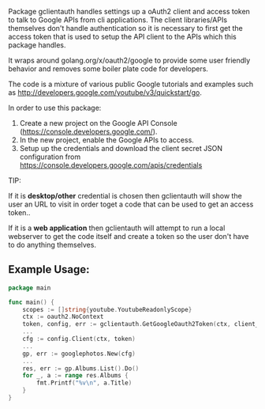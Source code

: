 Package gclientauth handles settings up a oAuth2 client and access token to
talk to Google APIs from cli applications. The client libraries/APIs
themselves don't handle authentication so it is necessary to first get the
access token that is used to setup the API client to the APIs which this
package handles.

It wraps around golang.org/x/oauth2/google to provide some user
friendly behavior and removes some boiler plate code for developers.

The code is a mixture of various public Google tutorials and examples such
as http://developers.google.com/youtube/v3/quickstart/go.

In order to use this package:

   1.  Create a new project on the Google API Console
       (https://console.developers.google.com/).
   1.  In the new project, enable the Google APIs to access.
   1.  Setup up the credentials and download the client secret JSON
       configuration from https://console.developers.google.com/apis/credentials

TIP:

If it is **desktop/other** credential is chosen then gclientauth will show
the user an URL to visit in order toget a code that can be used to get an
access token..

If it is a **web application** then gclientauth will attempt to run a local
webserver to get the code itself and create a token so the user don't have to
do anything themselves.


## Example Usage:

```go
package main

func main() {
    scopes := []string{youtube.YoutubeReadonlyScope}
    ctx := oauth2.NoContext
    token, config, err := gclientauth.GetGoogleOauth2Token(ctx, client_secret, accesstoken, scopes, false, "8080")
    ...
    cfg := config.Client(ctx, token)
    ...
    gp, err := googlephotos.New(cfg)
    ...
    res, err := gp.Albums.List().Do()
    for _, a := range res.Albums {
        fmt.Printf("%v\n", a.Title)
    }
}
```
